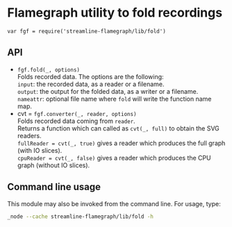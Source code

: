 
# Flamegraph utility to fold recordings

`var fgf = require('streamline-flamegraph/lib/fold')`  

## API

* `fgf.fold(_, options)`  
  Folds recorded data. The options are the following:  
  `input`: the recorded data, as a reader or a filename.  
  `output`: the output for the folded data, as a writer or a filename.  
  `nameattr`: optional file name where `fold` will write the function name map.    
* cvt = `fgf.converter(_, reader, options)`  
  Folds recorded data coming from `reader`.  
  Returns a function which can called as `cvt(_, full)` to obtain the SVG readers.  
  `fullReader = cvt(_, true)` gives a reader which produces the full graph (with IO slices).  
  `cpuReader = cvt(_, false)` gives a reader which produces the CPU graph (without IO slices).  

## Command line usage

This module may also be invoked from the command line. For usage, type:

```sh
_node --cache streamline-flamegraph/lib/fold -h
```

